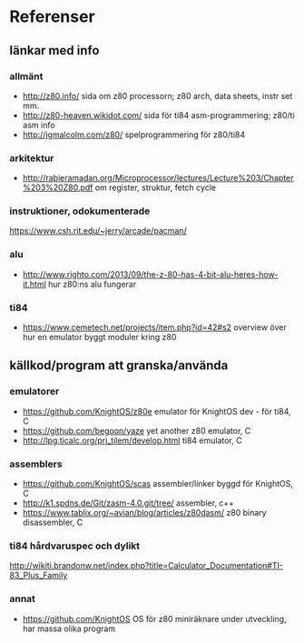 # Referenser

## länkar med info

### allmänt
* http://z80.info/
    sida om z80 processorn; z80 arch, data sheets, instr set mm.
* http://z80-heaven.wikidot.com/
    sida för ti84 asm-programmering; z80/ti asm info
* http://jgmalcolm.com/z80/
    spelprogrammering för z80/ti84

### arkitektur
* http://rabieramadan.org/Microprocessor/lectures/Lecture%203/Chapter%203%20Z80.pdf
    om register, struktur, fetch cycle

### instruktioner, odokumenterade
https://www.csh.rit.edu/~jerry/arcade/pacman/

### alu
* http://www.righto.com/2013/09/the-z-80-has-4-bit-alu-heres-how-it.html
    hur z80:ns alu fungerar

### ti84
* https://www.cemetech.net/projects/item.php?id=42#s2
    overview över hur en emulator byggt moduler kring z80

## källkod/program att granska/använda

### emulatorer
* https://github.com/KnightOS/z80e
    emulator för KnightOS dev - för ti84, C
* https://github.com/begoon/yaze
    yet another z80 emulator, C
* http://lpg.ticalc.org/prj_tilem/develop.html
    ti84 emulator, C

### assemblers
* https://github.com/KnightOS/scas
    assembler/linker byggd för KnightOS, C
* http://k1.spdns.de/Git/zasm-4.0.git/tree/
    assembler, c++
* https://www.tablix.org/~avian/blog/articles/z80dasm/
    z80 binary disassembler, C

### ti84 hårdvaruspec och dylikt
http://wikiti.brandonw.net/index.php?title=Calculator_Documentation#TI-83_Plus_Family

### annat
* https://github.com/KnightOS
    OS för z80 miniräknare under utveckling, har massa olika program
